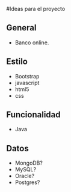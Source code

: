 #Ideas para el proyecto

## General

- Banco online.

## Estilo

- Bootstrap
- javascript
- html5
- css


## Funcionalidad

- Java


## Datos

- MongoDB?
- MySQL?
- Oracle?
- Postgres?
